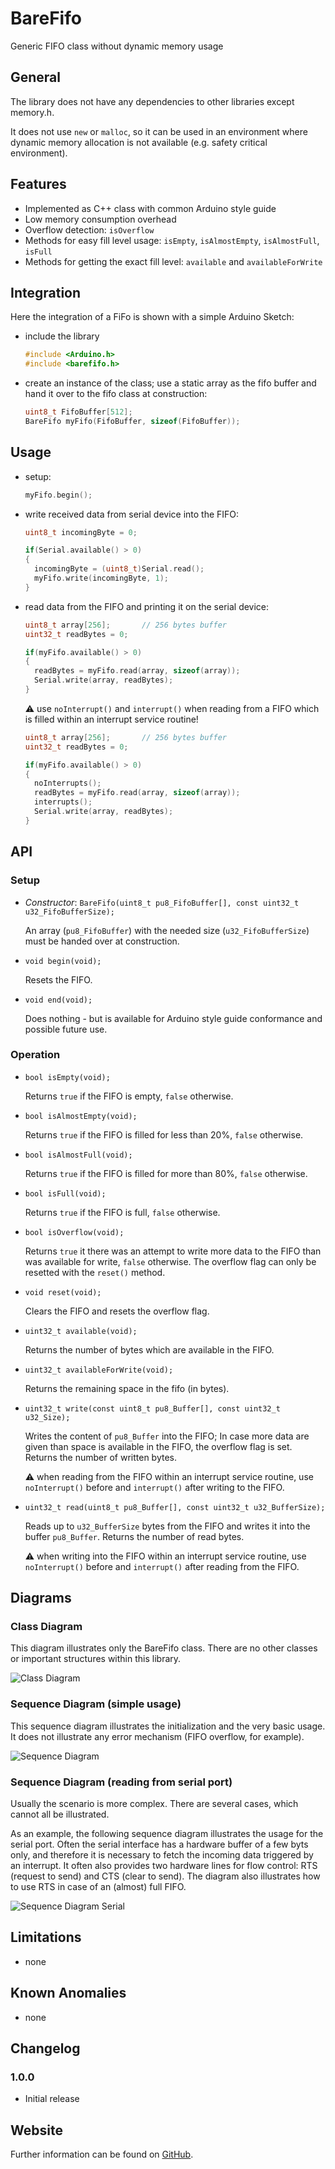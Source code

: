 # BareFifo

Generic FIFO class without dynamic memory usage 

## General

The library does not have any dependencies to other libraries except memory.h.

It does not use `new` or `malloc`, so it can be used in an environment where 
dynamic memory allocation is not available (e.g. safety critical environment). 

## Features

* Implemented as C++ class with common Arduino style guide
* Low memory consumption overhead
* Overflow detection: `isOverflow`
* Methods for easy fill level usage: `isEmpty`, `isAlmostEmpty`, 
  `isAlmostFull`, `isFull` 
* Methods for getting the exact fill level: `available` and `availableForWrite`

## Integration

Here the integration of a FiFo is shown with a simple Arduino Sketch:

* include the library

  ```C++
  #include <Arduino.h>
  #include <barefifo.h>
  ```

* create an instance of the class; use a static array as the fifo buffer and hand it over to the fifo class at construction:

  ```C++
  uint8_t FifoBuffer[512];
  BareFifo myFifo(FifoBuffer, sizeof(FifoBuffer));
  ```

## Usage

* setup:

  ```C++
  myFifo.begin();
  ```

* write received data from serial device into the FIFO:

  ```C++
  uint8_t incomingByte = 0;

  if(Serial.available() > 0)
  {
    incomingByte = (uint8_t)Serial.read();
    myFifo.write(incomingByte, 1);
  }
  ```

* read data from the FIFO and printing it on the serial device:

  ```C++
  uint8_t array[256];       // 256 bytes buffer
  uint32_t readBytes = 0;

  if(myFifo.available() > 0)
  {
    readBytes = myFifo.read(array, sizeof(array));
    Serial.write(array, readBytes);
  }
  ```

  :warning: use `noInterrupt()` and `interrupt()` when reading from a FIFO which is filled within an interrupt service routine! 

  ```C++
  uint8_t array[256];       // 256 bytes buffer
  uint32_t readBytes = 0;

  if(myFifo.available() > 0)
  {
    noInterrupts();
    readBytes = myFifo.read(array, sizeof(array));
    interrupts();
    Serial.write(array, readBytes);
  }
  ```


## API

### Setup

* *Constructor*: `BareFifo(uint8_t pu8_FifoBuffer[], const uint32_t u32_FifoBufferSize);`

  An array (`pu8_FifoBuffer`) with the needed size (`u32_FifoBufferSize`) must be handed over at construction.  

* `void begin(void);`

  Resets the FIFO.

* `void end(void);`

  Does nothing - but is available for Arduino style guide conformance and possible future use.

### Operation

* `bool isEmpty(void);`

  Returns `true` if the FIFO is empty, `false` otherwise.

* `bool isAlmostEmpty(void);`

  Returns `true` if the FIFO is filled for less than 20%, `false` otherwise.

* `bool isAlmostFull(void);`

  Returns `true` if the FIFO is filled for more than 80%, `false` otherwise.

* `bool isFull(void);`

  Returns `true` if the FIFO is full, `false` otherwise.

* `bool isOverflow(void);`

  Returns `true` it there was an attempt to write more data to the FIFO than was available for write, `false` otherwise. The overflow flag can only be resetted with the `reset()` method.

* `void reset(void);`

  Clears the FIFO and resets the overflow flag.

* `uint32_t available(void);`

  Returns the number of bytes which are available in the FIFO. 

* `uint32_t availableForWrite(void);`

  Returns the remaining space in the fifo (in bytes).

* `uint32_t write(const uint8_t pu8_Buffer[], const uint32_t u32_Size);`

  Writes the content of `pu8_Buffer` into the FIFO; In case more data are given than space is available in the FIFO, the overflow flag is set. 
  Returns the number of written bytes.

  :warning: when reading from the FIFO within an interrupt service routine, use `noInterrupt()` before and `interrupt()` after writing to the FIFO. 

* `uint32_t read(uint8_t pu8_Buffer[], const uint32_t u32_BufferSize);`

  Reads up to `u32_BufferSize` bytes from the FIFO and writes it into the buffer `pu8_Buffer`. 
  Returns the number of read bytes.

  :warning: when writing into the FIFO within an interrupt service routine, use `noInterrupt()` before and `interrupt()` after reading from the FIFO. 


## Diagrams

### Class Diagram

This diagram illustrates only the BareFifo class. There are no other classes or important structures within this library.

![Class Diagram](doc/class_diagram.png)

### Sequence Diagram (simple usage)

This sequence diagram illustrates the initialization and the very basic usage. It does not illustrate any error mechanism (FIFO overflow, for example). 

![Sequence Diagram](doc/sequence_diagram.png)

### Sequence Diagram (reading from serial port)

Usually the scenario is more complex. There are several cases, which cannot all be illustrated. 

As an example, the following sequence diagram illustrates the usage for the serial port. Often the serial interface has a hardware buffer of a few byts only, and therefore it is necessary to fetch the incoming data triggered by an interrupt. It often also provides two hardware lines for flow control: RTS (request to send) and CTS (clear to send). The diagram also illustrates how to use RTS in case of an (almost) full FIFO.

![Sequence Diagram Serial](doc/sequence_diagram_serial.png)


## Limitations
                                               
* none


## Known Anomalies

* none


## Changelog

### 1.0.0

* Initial release


## Website

Further information can be found on [GitHub](https://github.com/steftri/barefifo).

